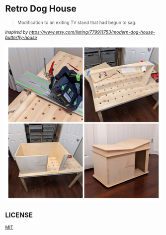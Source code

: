 # Retro Dog House

> Modification to an exiting TV stand that had begun to sag.

_Inspired by https://www.etsy.com/listing/779911753/modern-dog-house-butterfly-house_

![collage](./collage.jpg)

## LICENSE

[MIT](./LICENSE)
